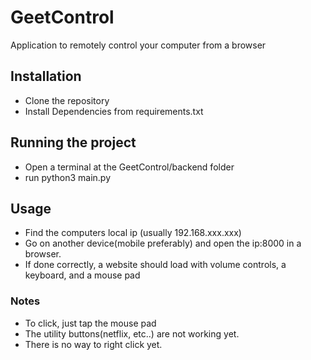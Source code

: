 # GeetControl
Application to remotely control your computer from a browser

## Installation
- Clone the repository
- Install Dependencies from requirements.txt

## Running the project
- Open a terminal at the GeetControl/backend folder
- run python3 main.py

## Usage
- Find the computers local ip (usually 192.168.xxx.xxx)
- Go on another device(mobile preferably) and open the ip:8000 in a browser.
- If done correctly, a website should load with volume controls, a keyboard, and a mouse pad

### Notes
- To click, just tap the mouse pad
- The utility buttons(netflix, etc..) are not working yet.
- There is no way to right click yet.

